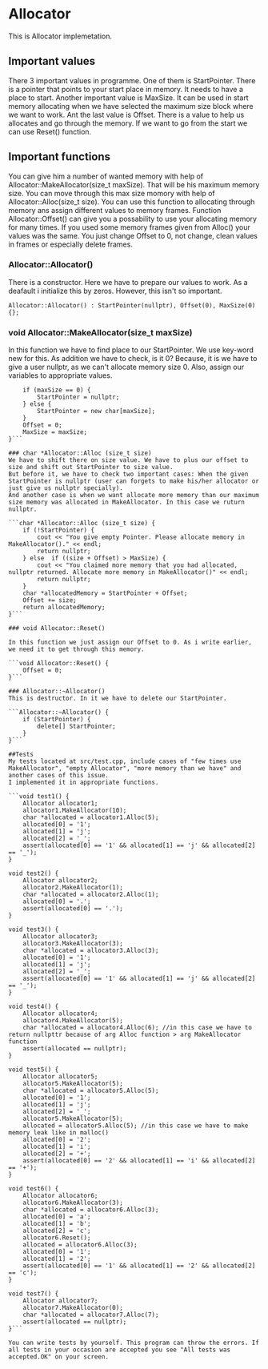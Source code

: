 # Allocator

This is Allocator implemetation. 

## Important values
There 3 important values in programme. One of them is StartPointer. There is a pointer that points to your start place in memory. 
It needs to have a place to start. 
Another important value is MaxSize. It can be used in start memory allocating when we have selected the maximum size block where we want to work.
Ant the last value is Offset. There is a value to help us allocates and go through the memory. If we want to go from the start we can use Reset() function.

## Important functions

You can give him a number of wanted memory with help of Allocator::MakeAllocator(size_t maxSize). That will be his maximum memory size.
You can move through this max size momory with help of Allocator::Alloc(size_t size). You can use this function to allocating through memory ans assign different values to memory frames.
Function Allocator::Offset() can give you a possability to use your allocating memory for many times.
If you used some memory frames given from Alloc() your values was the same. You just change Offset to 0, not change, clean values in frames or especially delete frames.

### Allocator::Allocator()
There is a constructor. Here we have to prepare our values to work. As a deafault i initialize this  by zeros. However, this isn't so important.

  ```Allocator::Allocator() : StartPointer(nullptr), Offset(0), MaxSize(0) {}; ```

### void Allocator::MakeAllocator(size_t maxSize)
In this function we have to find place to our StartPointer. We use key-word new for this. 
As addition we have to check, is it 0? Because, it is we have to give a user nullptr, as we can't allocate memory size 0.
Also, assign our variables to appropriate values.

  ```void Allocator::MakeAllocator(size_t maxSize) {
      if (maxSize == 0) {
          StartPointer = nullptr;
      } else {
          StartPointer = new char[maxSize];
      }
      Offset = 0;
      MaxSize = maxSize;
  }```
  
### char *Allocator::Alloc (size_t size)
We have to shift there on size value. We have to plus our offset to size and shift out StartPointer to size value.
But before it, we have to check two important cases: When the given StartPointer is nullptr (user can forgets to make his/her allocator or just give us nullptr specially).
And another case is when we want allocate more memory than our maximum size memory was allocated in MakeAllocator. In this case we ruturn nullptr.

 ```char *Allocator::Alloc (size_t size) {
      if (!StartPointer) {
          cout << "You give empty Pointer. Please allocate memory in MakeAllocator()." << endl;
          return nullptr;
      } else  if ((size + Offset) > MaxSize) {
          cout << "You claimed more memory that you had allocated, nullptr returned. Allocate more memory in MakeAllocator()" << endl;
          return nullptr;
      }
      char *allocatedMemory = StartPointer + Offset;
      Offset += size;
      return allocatedMemory;
  }```
  
### void Allocator::Reset() 

In this function we just assign our Offset to 0. As i write earlier, we need it to get through this memory. 

  ```void Allocator::Reset() {
      Offset = 0;
  }```
  
### Allocator::~Allocator() 
This is destructor. In it we have to delete our StartPointer.

  ```Allocator::~Allocator() {
      if (StartPointer) {
          delete[] StartPointer;
      }
  }```
  
  ##Tests
My tests located at src/test.cpp, include cases of "few times use MakeAllocator", "empty Allocator", "more memory than we have" and another cases of this issue. 
I implemented it in appropriate functions.

  ```void test1() {
      Allocator allocator1;
      allocator1.MakeAllocator(10);
      char *allocated = allocator1.Alloc(5);
      allocated[0] = '1';
      allocated[1] = 'j';
      allocated[2] = '_';
      assert(allocated[0] == '1' && allocated[1] == 'j' && allocated[2] == '_');
  }

  void test2() {
      Allocator allocator2;
      allocator2.MakeAllocator(1);
      char *allocated = allocator2.Alloc(1);
      allocated[0] = '.';
      assert(allocated[0] == '.');
  }

  void test3() {
      Allocator allocator3;
      allocator3.MakeAllocator(3);
      char *allocated = allocator3.Alloc(3);
      allocated[0] = '1';
      allocated[1] = 'j';
      allocated[2] = '_';
      assert(allocated[0] == '1' && allocated[1] == 'j' && allocated[2] == '_');
  }

  void test4() {
      Allocator allocator4;
      allocator4.MakeAllocator(5);
      char *allocated = allocator4.Alloc(6); //in this case we have to return nullpttr because of arg Alloc function > arg MakeAllocator function
      assert(allocated == nullptr);
  } 

  void test5() {
      Allocator allocator5;
      allocator5.MakeAllocator(5);
      char *allocated = allocator5.Alloc(5);
      allocated[0] = '1';
      allocated[1] = 'j';
      allocated[2] = '_';
      allocator5.MakeAllocator(5);
      allocated = allocator5.Alloc(5); //in this case we have to make memory leak like in malloc()
      allocated[0] = '2';
      allocated[1] = 'i';
      allocated[2] = '+';
      assert(allocated[0] == '2' && allocated[1] == 'i' && allocated[2] == '+');
  }

  void test6() {
      Allocator allocator6;
      allocator6.MakeAllocator(3);
      char *allocated = allocator6.Alloc(3);
      allocated[0] = 'a';
      allocated[1] = 'b';
      allocated[2] = 'c';
      allocator6.Reset();
      allocated = allocator6.Alloc(3); 
      allocated[0] = '1';
      allocated[1] = '2';
      assert(allocated[0] == '1' && allocated[1] == '2' && allocated[2] == 'c');
  }

  void test7() {
      Allocator allocator7;
      allocator7.MakeAllocator(0);
      char *allocated = allocator7.Alloc(7);
      assert(allocated == nullptr);
  }```
  
You can write tests by yourself. This program can throw the errors. If all tests in your occasion are accepted you see "All tests was accepted.OK" on your screen.
  
